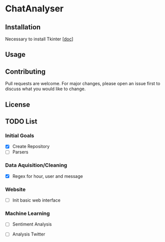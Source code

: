 # ChatAnalyser

## Installation

Necessary to install Tkinter [[doc](https://tkdocs.com/tutorial/install.html)]

## Usage

## Contributing

Pull requests are welcome. For major changes, please open an issue first to discuss what you would like to change.

## License

## TODO List

### Initial Goals

- [X] Create Repository
- [ ] Parsers

### Data Aquisition/Cleaning

- [X] Regex for hour, user and message

### Website

- [ ] Init basic web interface  

### Machine Learning

- [ ] Sentiment Analysis
- [ ] Analysis Twitter


